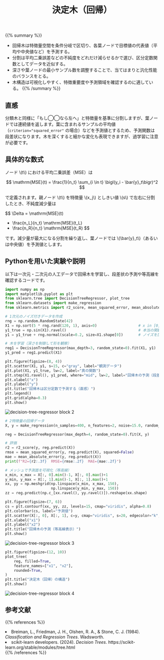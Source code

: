 ﻿---
title: "決定木（回帰）"
pre: "2.3.2 "
weight: 2
title_suffix: "区分定数で連続値を近似する"
---

{{% summary %}}
- 回帰木は特徴量空間を条件分岐で区切り、各葉ノードで目標値の代表値（平均や中央値など）を予測する。
- 分割は平均二乗誤差などの不純度をどれだけ減らせるかで選び、区分定数関数としてデータを近似する。
- 深さや葉ノードの最小サンプル数を調整することで、当てはまりと汎化性能のバランスをとる。
- 木構造は可視化しやすく、特徴重要度や予測領域を確認するのに適している。
{{% /summary %}}

## 直感
分類木と同様に「もし◯◯なら左へ」と特徴量を基準に分割しますが、葉ノードでは連続値を返します。葉に含まれるサンプルの平均値（`criterion="squared_error"` の場合）などを予測値とするため、予測関数は段差状になります。木を深くすると細かな変化も表現できますが、過学習に注意が必要です。

## 具体的な数式
ノード \\(t\\) における平均二乗誤差（MSE）は

$$
\mathrm{MSE}(t) = \frac{1}{n_t} \sum_{i \in t} \bigl(y_i - \bar{y}_t\bigr)^2
$$

で定義されます。親ノード \\(t\\) を特徴量 \\(x_j\\) としきい値 \\(s\\) で左右に分割したとき、不純度減少量は

$$
\Delta = \mathrm{MSE}(t)
- \frac{n_L}{n_t} \mathrm{MSE}(t_L)
- \frac{n_R}{n_t} \mathrm{MSE}(t_R)
$$

です。減少量が最大になる分割を繰り返し、葉ノードでは \\(\bar{y}_t\\)（あるいは中央値）を予測値とします。

## Pythonを用いた実験や説明
以下は一次元・二次元の人工データで回帰木を学習し、段差状の予測や等高線を確認するコードです。

```python
import numpy as np
import matplotlib.pyplot as plt
from sklearn.tree import DecisionTreeRegressor, plot_tree
from sklearn.datasets import make_regression
from sklearn.metrics import r2_score, mean_squared_error, mean_absolute_error
```

```python
# 1次元のノイズ付きデータを作成
rng = np.random.RandomState(42)
X1 = np.sort(5 * rng.rand(120, 1), axis=0)                   # x in [0, 5)
y1_true = np.sin(X1).ravel()                                 # 本当の関数（例）
y1 = y1_true + rng.normal(scale=0.2, size=X1.shape[0])       # ノイズを加える

# 木を学習（深さを制御して形を観察）
reg1 = DecisionTreeRegressor(max_depth=3, random_state=0).fit(X1, y1)
y1_pred = reg1.predict(X1)

plt.figure(figsize=(8, 4))
plt.scatter(X1, y1, s=15, c="gray", label="観測データ")
plt.plot(X1, y1_true, lw=2, label="真の関数")
plt.step(X1.ravel(), y1_pred, where="mid", lw=2, label="回帰木の予測（段差状）")
plt.xlabel("x")
plt.ylabel("y")
plt.title("回帰木は区分定数で予測する（直感）")
plt.legend()
plt.grid(alpha=0.3)
plt.show()
```

![decision-tree-regressor block 2](/images/basic/tree/decision-tree-regressor_block02.svg)

```python
# 2特徴量の回帰データ
X, y = make_regression(n_samples=400, n_features=2, noise=15.0, random_state=777)

reg = DecisionTreeRegressor(max_depth=4, random_state=0).fit(X, y)

# 評価
r2 = r2_score(y, reg.predict(X))
rmse = mean_squared_error(y, reg.predict(X), squared=False)
mae = mean_absolute_error(y, reg.predict(X))
print(f"R2={r2:.3f}  RMSE={rmse:.2f}  MAE={mae:.2f}")

# メッシュで予測面を可視化（等高線）
x_min, x_max = X[:, 0].min()-1, X[:, 0].max()+1
y_min, y_max = X[:, 1].min()-1, X[:, 1].max()+1
xx, yy = np.meshgrid(np.linspace(x_min, x_max, 150),
                     np.linspace(y_min, y_max, 150))
zz = reg.predict(np.c_[xx.ravel(), yy.ravel()]).reshape(xx.shape)

plt.figure(figsize=(7, 6))
cs = plt.contourf(xx, yy, zz, levels=15, cmap="viridis", alpha=0.8)
plt.colorbar(cs, label="予測値")
plt.scatter(X[:, 0], X[:, 1], c=y, cmap="viridis", s=20, edgecolor="k", alpha=0.7)
plt.xlabel("x1")
plt.ylabel("x2")
plt.title("回帰木の予測（等高線表示）")
plt.show()
```

![decision-tree-regressor block 3](/images/basic/tree/decision-tree-regressor_block03.svg)

```python
plt.figure(figsize=(12, 10))
plot_tree(
    reg, filled=True,
    feature_names=["x1", "x2"],
    rounded=True,
)
plt.title("決定木（回帰）の構造")
plt.show()
```

![decision-tree-regressor block 4](/images/basic/tree/decision-tree-regressor_block04.svg)

## 参考文献
{{% references %}}
<li>Breiman, L., Friedman, J. H., Olshen, R. A., &amp; Stone, C. J. (1984). <i>Classification and Regression Trees</i>. Wadsworth.</li>
<li>scikit-learn developers. (2024). <i>Decision Trees</i>. https://scikit-learn.org/stable/modules/tree.html</li>
{{% /references %}}
